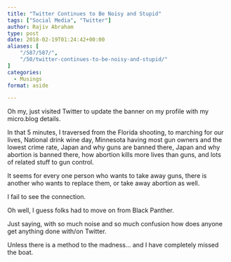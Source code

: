 ```yaml
---
title: "Twitter Continues to Be Noisy and Stupid"
tags: ["Social Media", "Twitter"]
author: Rajiv Abraham
type: post
date: 2018-02-19T01:24:42+00:00
aliases: [
    "/587/587/",
    "/50/twitter-continues-to-be-noisy-and-stupid/"
]
categories:
  - Musings
format: aside

---
```

<p style="text-align: left;">
  Oh my, just visited Twitter to update the banner on my profile with my micro.blog details.
</p>

<p style="text-align: left;">
  In that 5 minutes, I traversed from the Florida shooting, to marching for our lives, National drink wine day, Minnesota having most gun owners and the lowest crime rate, Japan and why guns are banned there, Japan and why abortion is banned there, how abortion kills more lives than guns, and lots of related stuff to gun control.
</p>

<p style="text-align: left;">
  It seems for every one person who wants to take away guns, there is another who wants to replace them, or take away abortion as well.
</p>

<p style="text-align: left;">
  I fail to see the connection.
</p>

<p style="text-align: left;">
  Oh well, I guess folks had to move on from Black Panther.
</p>

<p style="text-align: left;">
  Just saying, with so much noise and so much confusion how does anyone get anything done with/on Twitter.
</p>

<p style="text-align: left;">
  Unless there is a method to the madness… and I have completely missed the boat.
</p>